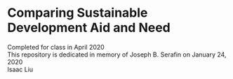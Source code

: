 # Comparing Sustainable Development Aid and Need
Completed for class in April 2020  
This repository is dedicated in memory of Joseph B. Serafin on January 24, 2020  
Isaac Liu
